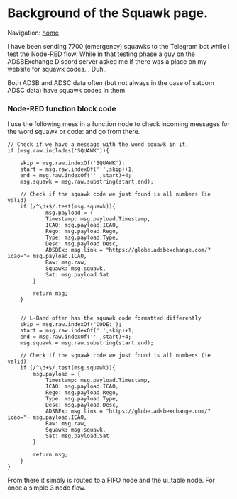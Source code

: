 # Background of the Squawk page.   
   
Navigation: [home](README.md)  

I have been sending 7700 (emergency) squawks to the Telegram bot while I test the Node-RED flow. While in that testing phase a guy on the ADSBExchange Discord server asked me if there was a place on my website for squawk codes... Duh..   

Both ADSB and ADSC data often (but not always in the case of satcom ADSC data) have squawk codes in them.  
    
### Node-RED function block code   
I use the following mess in a function node to check incoming messages for the word squawk or code: and go from there.    
     
```   
// Check if we have a message with the word squawk in it.
if (msg.raw.includes('SQUAWK')){

    skip = msg.raw.indexOf('SQUAWK');
    start = msg.raw.indexOf(' ',skip)+1;
    end = msg.raw.indexOf('' ,start)+4;
    msg.squawk = msg.raw.substring(start,end);
    
    // Check if the squawk code we just found is all numbers (ie valid)
    if (/^\d+$/.test(msg.squawk)){
            msg.payload = {
            Timestamp: msg.payload.Timestamp,
            ICAO: msg.payload.ICAO,
            Rego: msg.payload.Rego,
            Type: msg.payload.Type,
            Desc: msg.payload.Desc,
            ADSBEx: msg.link = "https://globe.adsbexchange.com/?icao="+ msg.payload.ICAO,
            Raw: msg.raw,
            Squawk: msg.squawk,
            Sat: msg.payload.Sat
        }
    
        return msg;
    }
    
    
    // L-Band often has the squawk code formatted differently
    skip = msg.raw.indexOf('CODE:');
    start = msg.raw.indexOf(' ',skip)+1;
    end = msg.raw.indexOf('' ,start)+4;
    msg.squawk = msg.raw.substring(start,end);
    
    // Check if the squawk code we just found is all numbers (ie valid)
    if (/^\d+$/.test(msg.squawk)){
        msg.payload = {
            Timestamp: msg.payload.Timestamp,
            ICAO: msg.payload.ICAO,
            Rego: msg.payload.Rego,
            Type: msg.payload.Type,
            Desc: msg.payload.Desc,
            ADSBEx: msg.link = "https://globe.adsbexchange.com/?icao="+ msg.payload.ICAO,
            Raw: msg.raw,
            Squawk: msg.squawk,
            Sat: msg.payload.Sat
        }
    
        return msg;
    }
}    
```
From there it simply is routed to a FIFO node and the ui_table node. For once a simple 3 node flow.

<!-- Global site tag (gtag.js) - Google Analytics -->
<script async src="https://www.googletagmanager.com/gtag/js?id=G-HGJWTNL65R"></script>
<script>
window.dataLayer = window.dataLayer || [];
function gtag(){dataLayer.push(arguments);}
gtag('js', new Date());
gtag('config', 'G-HGJWTNL65R');
</script>